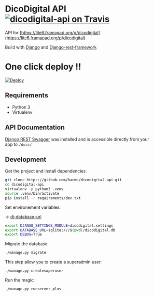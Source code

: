 # DicoDigital API  [![dicodigital-api on Travis](https://travis-ci.org/harmo/dicodigital-api.svg?branch=master)](https://travis-ci.org/harmo/dicodigital-api)

API for [https://lite6.framapad.org/p/dicodigital](https://lite6.framapad.org/p/dicodigital)

Build with [Django](https://www.djangoproject.com/) and [Django-rest-framework](http://www.django-rest-framework.org/)

# One click deploy !!

[![Deploy](https://www.herokucdn.com/deploy/button.svg)](https://heroku.com/deploy)


## Requirements

* Python 3
* Virtualenv

## API Documentation

[Django REST Swagger](https://github.com/marcgibbons/django-rest-swagger/) was installed and is accessible directly from your app to ```/docs/```

## Development

Get the project and install dependencies:

```bash
git clone https://github.com/harmo/dicodigital-api.git
cd dicodigital-api
virtualenv -p python3 .venv
source .venv/bin/activate
pip install -r requirements/dev.txt
```

Set environement variables:

→ [dj-database-url](https://github.com/kennethreitz/dj-database-url#url-schema)

```bash
export DJANGO_SETTINGS_MODULE=dicodigital.settings
export DATABASE_URL=sqlite:///$(pwd)/dicodigital.db
export DEBUG=True
```

Migrate the database:

```bash
./manage.py migrate
```

This step allow you to create a superadmin user:

```bash
./manage.py createsuperuser
```

Run the magic:

```bash
./manage.py runserver_plus
```
